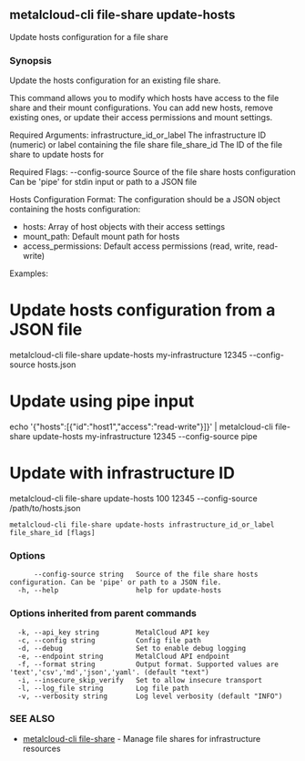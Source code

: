 ## metalcloud-cli file-share update-hosts

Update hosts configuration for a file share

### Synopsis

Update the hosts configuration for an existing file share.

This command allows you to modify which hosts have access to the file share
and their mount configurations. You can add new hosts, remove existing ones,
or update their access permissions and mount settings.

Required Arguments:
  infrastructure_id_or_label    The infrastructure ID (numeric) or label containing the file share
  file_share_id                 The ID of the file share to update hosts for

Required Flags:
  --config-source               Source of the file share hosts configuration
                               Can be 'pipe' for stdin input or path to a JSON file

Hosts Configuration Format:
The configuration should be a JSON object containing the hosts configuration:
- hosts: Array of host objects with their access settings
- mount_path: Default mount path for hosts
- access_permissions: Default access permissions (read, write, read-write)

Examples:
  # Update hosts configuration from a JSON file
  metalcloud-cli file-share update-hosts my-infrastructure 12345 --config-source hosts.json

  # Update using pipe input
  echo '{"hosts":[{"id":"host1","access":"read-write"}]}' | metalcloud-cli file-share update-hosts my-infrastructure 12345 --config-source pipe

  # Update with infrastructure ID
  metalcloud-cli file-share update-hosts 100 12345 --config-source /path/to/hosts.json

```
metalcloud-cli file-share update-hosts infrastructure_id_or_label file_share_id [flags]
```

### Options

```
      --config-source string   Source of the file share hosts configuration. Can be 'pipe' or path to a JSON file.
  -h, --help                   help for update-hosts
```

### Options inherited from parent commands

```
  -k, --api_key string         MetalCloud API key
  -c, --config string          Config file path
  -d, --debug                  Set to enable debug logging
  -e, --endpoint string        MetalCloud API endpoint
  -f, --format string          Output format. Supported values are 'text','csv','md','json','yaml'. (default "text")
  -i, --insecure_skip_verify   Set to allow insecure transport
  -l, --log_file string        Log file path
  -v, --verbosity string       Log level verbosity (default "INFO")
```

### SEE ALSO

* [metalcloud-cli file-share](metalcloud-cli_file-share.md)	 - Manage file shares for infrastructure resources


